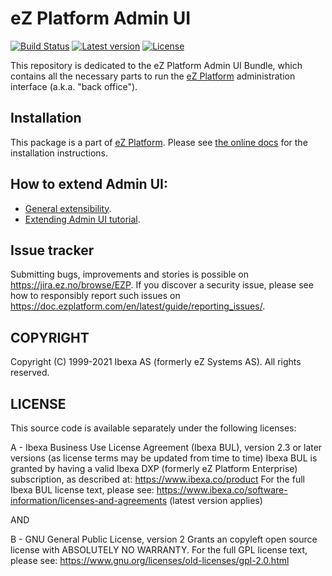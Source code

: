 # eZ Platform Admin UI

[![Build Status](https://img.shields.io/travis/ezsystems/ezplatform-admin-ui.svg?style=flat-square&branch=master)](https://travis-ci.org/ezsystems/ezplatform-admin-ui)
[![Latest version](https://img.shields.io/github/release/ezsystems/ezplatform-admin-ui.svg?style=flat-square)](https://github.com/ezsystems/ezplatform-admin-ui/releases)
[![License](https://img.shields.io/github/license/ezsystems/ezplatform-admin-ui.svg?style=flat-square)](LICENSE)

This repository is dedicated to the eZ Platform Admin UI Bundle, which contains all the necessary
parts to run the [eZ&nbsp;Platform](https://www.ezplatform.com/) administration interface (a.k.a. "back office").

## Installation

This package is a part of [eZ Platform](https://github.com/ezsystems/ezplatform).
Please see [the online docs](https://doc.ezplatform.com/en/latest/getting_started/install_ez_platform/) for the installation instructions.

## How to extend Admin UI:
- [General extensibility](https://doc.ezplatform.com/en/latest/guide/extending_ez_platform/).
- [Extending Admin UI tutorial](https://doc.ezplatform.com/en/latest/tutorials/extending_admin_ui/extending_admin_ui/).

## Issue tracker

Submitting bugs, improvements and stories is possible on https://jira.ez.no/browse/EZP.
If you discover a security issue, please see how to responsibly report such issues on https://doc.ezplatform.com/en/latest/guide/reporting_issues/.

## COPYRIGHT
Copyright (C) 1999-2021 Ibexa AS (formerly eZ Systems AS). All rights reserved.

## LICENSE
This source code is available separately under the following licenses:

A - Ibexa Business Use License Agreement (Ibexa BUL),
version 2.3 or later versions (as license terms may be updated from time to time)
Ibexa BUL is granted by having a valid Ibexa DXP (formerly eZ Platform Enterprise) subscription,
as described at: https://www.ibexa.co/product
For the full Ibexa BUL license text, please see:
https://www.ibexa.co/software-information/licenses-and-agreements (latest version applies)

AND

B - GNU General Public License, version 2
Grants an copyleft open source license with ABSOLUTELY NO WARRANTY. For the full GPL license text, please see:
https://www.gnu.org/licenses/old-licenses/gpl-2.0.html

